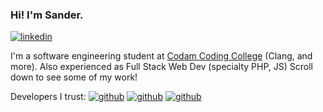 ### Hi! I'm Sander. 
[![linkedin](https://img.shields.io/badge/-@sander_verheijen-313131?style=flat-square&labelColor=313131&logo=LinkedIn&logoColor=white&color=313131)](https://www.linkedin.com/in/sander-verheijen-b7a1651a5/)

I'm a software engineering student at [Codam Coding College](https://www.codam.nl) (Clang, and more).
Also experienced as Full Stack Web Dev (specialty PHP, JS)
Scroll down to see some of my work!

Developers I trust:
[![github](https://img.shields.io/badge/-@VictorTennekes-313131?style=flat-square&labelColor=313131&logo=github&logoColor=white&color=313131)](https://github.com/VictorTennekes/)
[![github](https://img.shields.io/badge/-@potatokuka-313131?style=flat-square&labelColor=313131&logo=github&logoColor=white&color=313131)](https://github.com/potatokuka/)
[![github](https://img.shields.io/badge/-@Tishj-313131?style=flat-square&labelColor=313131&logo=github&logoColor=white&color=313131)](https://github.com/Tishj/)
